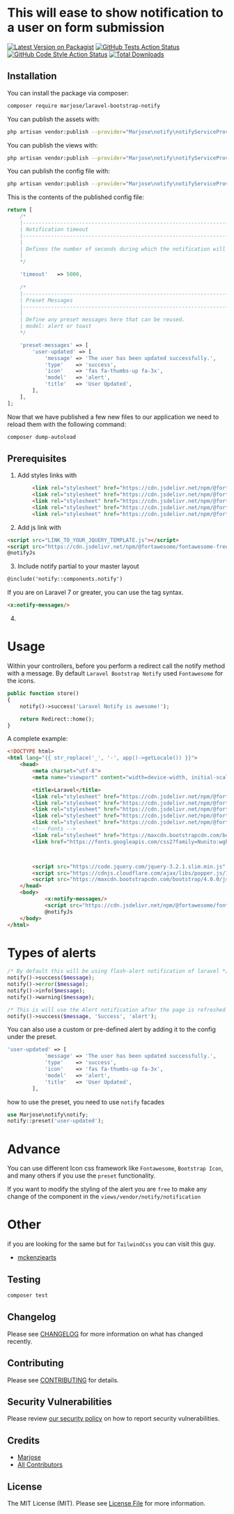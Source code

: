 # This will ease to show notification to a user on form submission

[![Latest Version on Packagist](https://img.shields.io/packagist/v/marjose/laravel-bootstrap-notify.svg?style=flat-square)](https://packagist.org/packages/marjose/laravel-bootstrap-notify)
[![GitHub Tests Action Status](https://img.shields.io/github/workflow/status/whoami213/laravel-bootstrap-notify/run-tests?label=tests)](https://github.com/whoami213/laravel-bootstrap-notify/actions?query=workflow%3Arun-tests+branch%3Amain)
[![GitHub Code Style Action Status](https://img.shields.io/github/workflow/status/whoami213/laravel-bootstrap-notify/Check%20&%20fix%20styling?label=code%20style)](https://github.com/whoami213/laravel-bootstrap-notify/actions?query=workflow%3A"Check+%26+fix+styling"+branch%3Amain)
[![Total Downloads](https://img.shields.io/packagist/dt/marjose/laravel-bootstrap-notify.svg?style=flat-square)](https://packagist.org/packages/marjose/laravel-bootstrap-notify)


## Installation

You can install the package via composer:

```bash
composer require marjose/laravel-bootstrap-notify
```

You can publish the assets with:

```bash
php artisan vendor:publish --provider="Marjose\notify\notifyServiceProvider" --tag="notify-assets"
```

You can publish the views with:

```bash
php artisan vendor:publish --provider="Marjose\notify\notifyServiceProvider" --tag="notify-views"
```


You can publish the config file with:
```bash
php artisan vendor:publish --provider="Marjose\notify\notifyServiceProvider" --tag="notify-config"
```

This is the contents of the published config file:

```php
return [
    /*
    |--------------------------------------------------------------------------
    | Notification timeout
    |--------------------------------------------------------------------------
    |
    | Defines the number of seconds during which the notification will be visible.
    |
    */

    'timeout'   => 5000,
    
    /*
    |--------------------------------------------------------------------------
    | Preset Messages
    |--------------------------------------------------------------------------
    |
    | Define any preset messages here that can be reused.
    | model: alert or toast
    */

    'preset-messages' => [
        'user-updated' => [
            'message' => 'The user has been updated successfully.',
            'type'    => 'success',
            'icon'    => 'fas fa-thumbs-up fa-3x',
            'model'   => 'alert',
            'title'   => 'User Updated',
        ],
    ],
];

```
Now that we have published a few new files to our application we need to reload them with the following command:
```bash
composer dump-autoload
```


## Prerequisites

1. Add styles links with
```html
        <link rel="stylesheet" href="https://cdn.jsdelivr.net/npm/@fortawesome/fontawesome-free@5.15.4/css/all.min.css">
        <link rel="stylesheet" href="https://cdn.jsdelivr.net/npm/@fortawesome/fontawesome-free@5.15.4/css/fontawesome.min.css">
        <link rel="stylesheet" href="https://cdn.jsdelivr.net/npm/@fortawesome/fontawesome-free@5.15.4/css/regular.min.css">
        <link rel="stylesheet" href="https://cdn.jsdelivr.net/npm/@fortawesome/fontawesome-free@5.15.4/css/solid.min.css">
        <link rel="stylesheet" href="https://cdn.jsdelivr.net/npm/@fortawesome/fontawesome-free@5.15.4/css/brands.min.css">
```
2. Add js link with
```html
<script src="LINK_TO_YOUR_JQUERY_TEMPLATE.js"></script>
<script src="https://cdn.jsdelivr.net/npm/@fortawesome/fontawesome-free@5.15.4/js/fontawesome.min.js"></script>
@notifyJs
```
3. Include notify partial to your master layout
```html
@include('notify::components.notify')
```
If you are on Laravel 7 or greater, you can use the tag syntax.
```html
<x:notify-messages/>
```
4. 


# Usage
Within your controllers, before you perform a redirect call the notify method with a message. By default `Laravel Bootstrap Notify` used `Fontawesome` for the icons.
```php
public function store()
{
    notify()->success('Laravel Notify is awesome!');

    return Redirect::home();
}
```
A complete example:
```html
<!DOCTYPE html>
<html lang="{{ str_replace('_', '-', app()->getLocale()) }}">
    <head>
        <meta charset="utf-8">
        <meta name="viewport" content="width=device-width, initial-scale=1">

        <title>Laravel</title>
        <link rel="stylesheet" href="https://cdn.jsdelivr.net/npm/@fortawesome/fontawesome-free@5.15.4/css/all.min.css">
        <link rel="stylesheet" href="https://cdn.jsdelivr.net/npm/@fortawesome/fontawesome-free@5.15.4/css/fontawesome.min.css">
        <link rel="stylesheet" href="https://cdn.jsdelivr.net/npm/@fortawesome/fontawesome-free@5.15.4/css/regular.min.css">
        <link rel="stylesheet" href="https://cdn.jsdelivr.net/npm/@fortawesome/fontawesome-free@5.15.4/css/solid.min.css">
        <link rel="stylesheet" href="https://cdn.jsdelivr.net/npm/@fortawesome/fontawesome-free@5.15.4/css/brands.min.css">
        <!-- Fonts -->
        <link rel="stylesheet" href="https://maxcdn.bootstrapcdn.com/bootstrap/4.0.0/css/bootstrap.min.css" integrity="sha384-Gn5384xqQ1aoWXA+058RXPxPg6fy4IWvTNh0E263XmFcJlSAwiGgFAW/dAiS6JXm" crossorigin="anonymous">
        <link href="https://fonts.googleapis.com/css2?family=Nunito:wght@400;600;700&display=swap" rel="stylesheet">



        <script src="https://code.jquery.com/jquery-3.2.1.slim.min.js" integrity="sha384-KJ3o2DKtIkvYIK3UENzmM7KCkRr/rE9/Qpg6aAZGJwFDMVNA/GpGFF93hXpG5KkN" crossorigin="anonymous"></script>
        <script src="https://cdnjs.cloudflare.com/ajax/libs/popper.js/1.12.9/umd/popper.min.js" integrity="sha384-ApNbgh9B+Y1QKtv3Rn7W3mgPxhU9K/ScQsAP7hUibX39j7fakFPskvXusvfa0b4Q" crossorigin="anonymous"></script>
        <script src="https://maxcdn.bootstrapcdn.com/bootstrap/4.0.0/js/bootstrap.min.js" integrity="sha384-JZR6Spejh4U02d8jOt6vLEHfe/JQGiRRSQQxSfFWpi1MquVdAyjUar5+76PVCmYl" crossorigin="anonymous"></script>
    </head>
    <body>
            <x:notify-messages/>
            <script src="https://cdn.jsdelivr.net/npm/@fortawesome/fontawesome-free@5.15.4/js/fontawesome.min.js"></script>
            @notifyJs
    </body>
</html>
```

# Types of alerts
```php
/* By default this will be using flash-alert notification of laravel */
notify()->success($message);
notify()->error($message);
notify()->info($message);
notify()->warning($message);

/* This is will use the Alert notification after the page is refreshed */
notify()->success($message, 'Success', 'alert');
```

You can also use a custom or pre-defined alert by adding it to the config under the preset.
```php
'user-updated' => [
            'message' => 'The user has been updated successfully.',
            'type'    => 'success',
            'icon'    => 'fas fa-thumbs-up fa-3x',
            'model'   => 'alert',
            'title'   => 'User Updated',
        ],
```

how to use the preset, you need to use ```notify``` facades

```php
use Marjose\notify\notify;
notify::preset('user-updated');
```

# Advance

You can use different Icon css framework like `Fontawesome`, `Bootstrap Icon`, and many others if you use the `preset` functionality.

If you want to modify the styling of the alert you are `free` to make any change of the component in the `views/vendor/notify/notification`



# Other

if you are looking for the same but for `TailwindCss` you can visit this guy.

- [mckenziearts](https://github.com/mckenziearts/laravel-notify)

## Testing

```bash
composer test
```

## Changelog

Please see [CHANGELOG](CHANGELOG.md) for more information on what has changed recently.

## Contributing

Please see [CONTRIBUTING](.github/CONTRIBUTING.md) for details.

## Security Vulnerabilities

Please review [our security policy](../../security/policy) on how to report security vulnerabilities.

## Credits

- [Marjose](https://github.com/whoami213)
- [All Contributors](../../contributors)

## License

The MIT License (MIT). Please see [License File](LICENSE.md) for more information.

